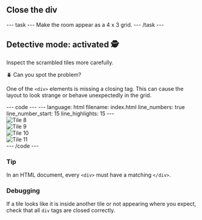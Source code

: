 
<h2 class="c-project-heading--task">Close the div</h2>
--- task ---
Make the room appear as a 4 x 3 grid.
--- /task ---

<h2 class="c-project-heading--explainer">Detective mode: activated 🕵️</h2>

Inspect the scrambled tiles more carefully. 

🪲 Can you spot the problem?

One of the `<div>` elements is missing a closing tag. This can cause the layout to look strange or behave unexpectedly in the grid.

<div class="c-project-code">
--- code ---
---
language: html
filename: index.html
line_numbers: true
line_number_start: 15
line_highlights: 15
---
<div class="tile"><img src="bert_sampson_tile_1_3.png" alt="Tile 8"></div>
<div class="tile"><img src="bert_sampson_tile_2_2.png" alt="Tile 9"></div>
<div class="tile"><img src="bert_sampson_tile_0_0.png" alt="Tile 10"></div>
<div class="tile"><img src="bert_sampson_tile_1_1.png" alt="Tile 11"></div>
--- /code ---
</div>

<div class="c-project-callout c-project-callout--tip">

### Tip

In an HTML document, every `<div>` must have a matching `</div>`.

</div>

<div class="c-project-callout c-project-callout--debug">

### Debugging

If a tile looks like it is inside another tile or not appearing where you expect, check that all `div` tags are closed correctly.

</div>
